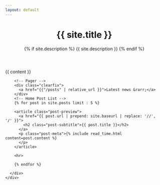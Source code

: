 ```yaml
---
layout: default
---
```


<header class="masthead" style="background-image: url('/assets/images/main.jpg')">
    <div class="overlay"></div>
    <div class="container">
      <div class="row">
        <div class="col-lg-8 col-md-10 mx-auto">
          <div class="page-heading">
            <h1>{{ site.title }}</h1>
            {% if site.description %}
            <span class="subheading">{{ site.description }}</span>
            {% endif %}
          </div>
        </div>
      </div>
    </div>
  </header>

  <div class="container">
    <div class="row">
    <div class="col-lg-8 col-md-9 mx-auto">
            {{ content }}
    </div>
    <div class="col-lg-4 col-md-3 mx-auto">

        <!-- Pager -->
        <div class="clearfix">
          <a href="{{"/posts" | relative_url }}">Latest news &rarr;</a>
        </div>
        <!-- Home Post List -->
        {% for post in site.posts limit : 5 %}

        <article class="post-preview">
          <a href="{{ post.url | prepend: site.baseurl | replace: '//', '/' }}">
            <h2 class="post-subtitle">{{ post.title }}</h2>
          </a>
          <p class="post-meta">{% include read_time.html content=post.content %}            
          </p>
        </article>

        <hr>

        {% endfor %}

      </div>
    </div>
  </div>

